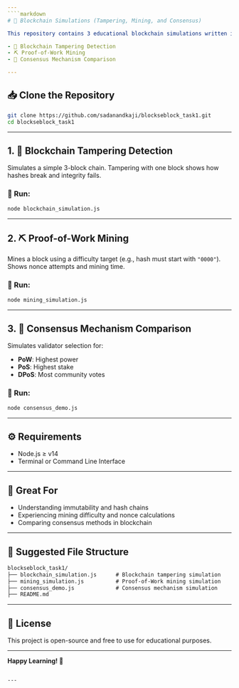 ```yaml
---
````markdown
# 🧠 Blockchain Simulations (Tampering, Mining, and Consensus)

This repository contains 3 educational blockchain simulations written in Node.js:

- 🔗 Blockchain Tampering Detection  
- ⛏️ Proof-of-Work Mining  
- 🧠 Consensus Mechanism Comparison  

---
```


## 📥 Clone the Repository

```bash
git clone https://github.com/sadanandkaji/blockseblock_task1.git
cd blockseblock_task1
````

---

## 1. 🔗 Blockchain Tampering Detection

Simulates a simple 3-block chain. Tampering with one block shows how hashes break and integrity fails.

### 🔧 Run:

```bash
node blockchain_simulation.js
```

---

## 2. ⛏️ Proof-of-Work Mining

Mines a block using a difficulty target (e.g., hash must start with `"0000"`). Shows nonce attempts and mining time.

### 🔧 Run:

```bash
node mining_simulation.js
```

---

## 3. 🧠 Consensus Mechanism Comparison

Simulates validator selection for:

* **PoW**: Highest power
* **PoS**: Highest stake
* **DPoS**: Most community votes

### 🔧 Run:

```bash
node consensus_demo.js
```

---

## ⚙️ Requirements

* Node.js ≥ v14
* Terminal or Command Line Interface

---

## 🧪 Great For

* Understanding immutability and hash chains
* Experiencing mining difficulty and nonce calculations
* Comparing consensus methods in blockchain

---

## 📁 Suggested File Structure

```txt
blockseblock_task1/
├── blockchain_simulation.js      # Blockchain tampering simulation
├── mining_simulation.js          # Proof-of-Work mining simulation
├── consensus_demo.js             # Consensus mechanism simulation
├── README.md
```

---

## 📘 License

This project is open-source and free to use for educational purposes.

---

**Happy Learning! 🚀**

```

---

